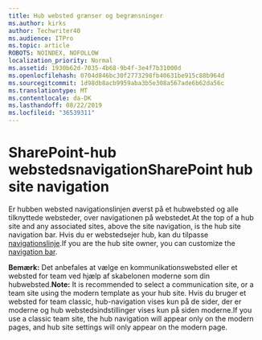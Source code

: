 ```yaml
---
title: Hub websted grænser og begrænsninger
ms.author: kirks
author: Techwriter40
ms.audience: ITPro
ms.topic: article
ROBOTS: NOINDEX, NOFOLLOW
localization_priority: Normal
ms.assetid: 1930b62d-7035-4b68-9b4f-3e4f7b31000d
ms.openlocfilehash: 0704d846bc30f2773298fb40631be915c88b964d
ms.sourcegitcommit: 1d98db8acb9959aba3b5e308a567ade6b62da56c
ms.translationtype: MT
ms.contentlocale: da-DK
ms.lasthandoff: 08/22/2019
ms.locfileid: "36539311"
---
```

# <a name="sharepoint-hub-site-navigation"></a><span data-ttu-id="05dd0-102">SharePoint-hub webstedsnavigation</span><span class="sxs-lookup"><span data-stu-id="05dd0-102">SharePoint hub site navigation</span></span>

<span data-ttu-id="05dd0-103">Er hubben websted navigationslinjen øverst på et hubwebsted og alle tilknyttede websteder, over navigationen på webstedet.</span><span class="sxs-lookup"><span data-stu-id="05dd0-103">At the top of a hub site and any associated sites, above the site navigation, is the hub site navigation bar.</span></span> <span data-ttu-id="05dd0-104">Hvis du er webstedsejer hub, kan du tilpasse [navigationslinje](https://support.office.com/article/customize-the-navigation-on-your-sharepoint-site-3cd61ae7-a9ed-4e1e-bf6d-4655f0bf25ca#hubnav).</span><span class="sxs-lookup"><span data-stu-id="05dd0-104">If you are the hub site owner, you can customize the [navigation bar](https://support.office.com/article/customize-the-navigation-on-your-sharepoint-site-3cd61ae7-a9ed-4e1e-bf6d-4655f0bf25ca#hubnav).</span></span> 

<span data-ttu-id="05dd0-105">**Bemærk:** Det anbefales at vælge en kommunikationswebsted eller et websted for team ved hjælp af skabelonen moderne som din hubwebsted.</span><span class="sxs-lookup"><span data-stu-id="05dd0-105">**Note:** It is recommended to select a communication site, or a team site using the modern template as your hub site.</span></span> <span data-ttu-id="05dd0-106">Hvis du bruger et websted for team classic, hub-navigation vises kun på de sider, der er moderne og hub webstedsindstillinger vises kun på siden moderne.</span><span class="sxs-lookup"><span data-stu-id="05dd0-106">If you use a classic team site, the hub navigation will appear only on the modern pages, and hub site settings will only appear on the modern page.</span></span> 


